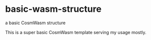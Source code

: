 # basic-wasm-structure
a basic CosmWasm structure

This is a super basic CosmWasm template serving my usage mostly.
